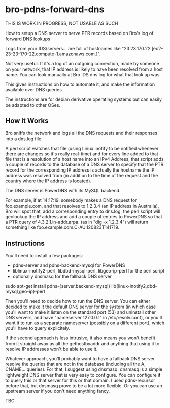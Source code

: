 bro-pdns-forward-dns
====================

THIS IS WORK IN PROGRESS, NOT USABLE AS SUCH

How to setup a DNS server to serve PTR records based on Bro's log of forward
DNS lookups

Logs from your IDS/servers... are full of hostnames like "23.23.170.22
[ec2-23-23-170-22.compute-1.amazonaws.com.]".

Not very useful. If it's a log of an outgoing connection, made by someone on
your network, that IP address is likely to have been resolved from a host name.
You can look manually at Bro IDS dns.log for what that look up was.

This gives instructions on how to automate it, and make the information
available over DNS queries.

The instructions are for debian derivative operating systems but can easily be
adapted to other OSes.

How it Works
------------

Bro sniffs the network and logs all the DNS requests and their responses into a dns.log file.

A perl script watches that file (using Linux inotify to be notified whenever
there are changes so it's really real-time) and for every line added to that
file that is a resolution of a host name into an IPv4 Address, that script adds
a couple of records to the database of a DNS server to specify that the PTR
record for the corresponding IP address is actually the hostname the IP address
was resolved from (in addition to the time of the request and the country where
the IP address is located).

The DNS server is PowerDNS with its MySQL backend.

For example, if at 14:17:19, somebody makes a DNS request for foo.example.com,
and that resolves to 1.2.3.4 (an IP address in Australia), Bro will spot that,
add a corresponding entry to dns.log, the perl script will geolookup the IP
address and add a couple of entries to PowerDNS so that a PTR query of
4.3.2.1.in-addr.arpa. (as in "dig -x 1.2.3.4") will return something like
foo.example.com.C-AU.120823T141719.

Instructions
------------

You'll need to install a few packages:
  - pdns-server and pdns-backend-mysql for PowerDNS
  - liblinux-inotify2-perl, libdbd-mysql-perl, libgeo-ip-perl for the perl script
  - optionally dnsmasq for the fallback DNS server

sudo apt-get install pdns-{server,backend-mysql} lib{linux-inotify2,dbd-mysql,geo-ip}-perl

Then you'll need to decide how to run the DNS server. You can either decided to
make it the default DNS server for the system (in which case you'll want to
make it listen on the standard port (53) and uninstall other DNS servers, and
have "nameserver 127.0.0.1" in /etc/resolv.conf), or you'll want it to run as a
separate nameserver (possibly on a different port), which you'll have to query
explicitely.

If the second approach is less intrusive, it also means you won't benefit from
it straight away as all the gethostbyaddr and anything that using it to resolve
IP addresses won't be able to use it.

Whatever approach, you'll probably want to have a fallback DNS server resolve
the queries that are not in the database (including all the A, CNAME...
queries). For that, I suggest using dnsmasq. dnsmasq is a simple lightweight
DNS server that is very easy to configure. You can configure it to query this
or that server for this or that domain. I used pdns-recursor before that, but
dnsmasq prove to be a lot more flexible. Or you can use an upstream server if
you don't need anything fancy.

TBC
